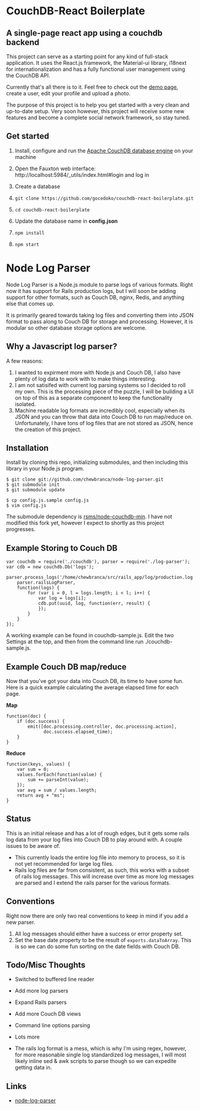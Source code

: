 # CouchDB-React Boilerplate

## A single-page react app using a couchdb backend

This project can serve as a starting point for any kind of full-stack application. It uses the React.js framework, the Material-ui library, i18next for internationalization and has a fully functional user management using the CouchDB API.

Currently that's all there is to it. Feel free to check out the [demo page](https://gocedoko.github.io/couchdb-react-boilerplate/), create a user, edit your profile and upload a photo. 

The purpose of this project is to help you get started with a very clean and up-to-date setup. Very soon however, this project will receive some new features and become a complete social network framework, so stay tuned.


## Get started

1. Install, configure and run the [Apache CouchDB database engine](http://couchdb.apache.org/) on your machine

2. Open the Fauxton web interface: http://localhost:5984/_utils/index.html#login and log in

3. Create a database

4. `git clone https://github.com/gocedoko/couchdb-react-boilerplate.git`

5. `cd couchdb-react-boilerplate`

6. Update the database name in **config.json**

7. `npm install`

8. `npm start`


Node Log Parser
===============

Node Log Parser is a Node.js module to parse logs of various formats. Right now
it has support for Rails production logs, but I will soon be adding support for
other formats, such as Couch DB, nginx, Redis, and anything else that comes up.

It is primarily geared towards taking log files and converting them into JSON
format to pass along to Couch DB for storage and processing. However, it is
modular so other database storage options are welcome.

Why a Javascript log parser?
--------

A few reasons:
1. I wanted to expirment more with Node.js and Couch DB, I also have plenty of
log data to work with to make things interesting.
2. I am not satisifed with current log parsing systems so I decided to roll my
own. This is the processing piece of the puzzle, I will be building a UI on top
of this as a separate component to keep the functionality isolated.
3. Machine readable log formats are incredibly cool, especially when its JSON
and you can throw that data into Couch DB to run map/reduce on. Unfortunately,
I have tons of log files that are not stored as JSON, hence the creation of this
project.

Installation
------------

Install by cloning this repo, initializing submodules, and then including this
library in your Node.js program.

	$ git clone git://github.com/chewbranca/node-log-parser.git
	$ git submodule init
	$ git submodule update

	$ cp config.js.sample config.js
	$ vim config.js

The submodule dependency is
[rsms/node-couchdb-min](http://github.com/rsms/node-couchdb-min). I have not
modified this fork yet, however I expect to shortly as this project progresses.

Example Storing to Couch DB
---------------------------
	var couchdb = require('./couchdb'), parser = require('./log-parser');
	var cdb = new couchdb.Db('logs');

	parser.process_logs('/home/chewbranca/src/rails_app/log/production.log',
		parser.railsLogParser,
		function(logs) {
			for (var i = 0, l = logs.length; i < l; i++) {
				var log = logs[i];
				cdb.put(uuid, log, function(err, result) {
				});
			}
		}
	});

A working example can be found in couchdb-sample.js. Edit the two Settings at
the top, and then from the command line run ./couchdb-sample.js.

Example Couch DB map/reduce
---------------------------

Now that you've got your data into Couch DB, its time to have some fun.
Here is a quick example calculating the average elapsed time for each page.

**Map**

	function(doc) {
		if (doc.success) {
			emit([doc.processing.controller, doc.processing.action],
				  doc.success.elapsed_time);
		}
	}

**Reduce**

	function(keys, values) {
		var sum = 0;
		values.forEach(function(value) {
			sum += parseInt(value);
		});
		var avg = sum / values.length;
		return avg + "ms";
	}


Status
------

This is an initial release and has a lot of rough edges, but it gets some rails
log data from your log files into Couch DB to play around with. A couple issues
to be aware of.

* This currently loads the entire log file into memory to process, so it is not
yet recommended for large log files.
* Rails log files are far from consistent, as such, this works with a subset of
rails log messages. This will increase over time as more log messages are
parsed and I extend the rails parser for the various formats.




Conventions
-----------

Right now there are only two real conventions to keep in mind if you add a new
parser.

1. All log messages should either have a success or error property set.
2. Set the base date property to be the result of `exports.dataToArray`. This
is so we can do some fun sorting on the date fields with Couch DB.

Todo/Misc Thoughts
------------------

* Switched to buffered line reader
* Add more log parsers
* Expand Rails parsers
* Add more Couch DB views
* Command line options parsing
* Lots more

* The rails log format is a mess, which is why I'm using regex, however, for
more reasonable single log standardized log messages, I will most likely
inline sed & awk scripts to parse though so we can expedite getting data in.


Links
-----

* [node-log-parser](http://github.com/chewbranca/node-log-parser)

